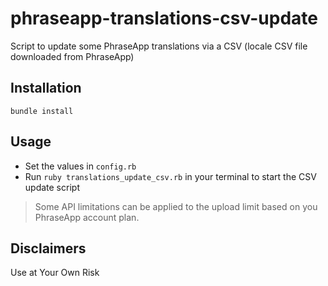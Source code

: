 # phraseapp-translations-csv-update
Script to update some PhraseApp translations via a CSV (locale CSV file downloaded from PhraseApp)

## Installation

`bundle install`

## Usage

- Set the values in `config.rb`
- Run `ruby translations_update_csv.rb` in your terminal to start the CSV update script

> Some API limitations can be applied to the upload limit based on you PhraseApp account plan.

## Disclaimers
Use at Your Own Risk
